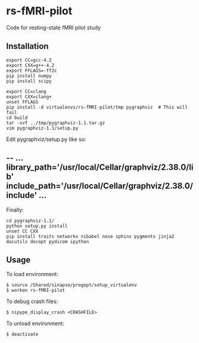 # rs-fMRI-pilot
Code for resting-state fMRI pilot study

## Installation

    export CC=gcc-4.2
    export CXX=g++-4.2
    export FFLAGS=-ff2c
    pip install numpy
    pip install scipy

    export CC=clang
    export CXX=clang+
    unset FFLAGS
    pip install -d virtualenvs/rs-fMRI-pilot/tmp pygraphviz  # This will fail
    cd build
    tar -xvf ../tmp/pygraphviz-1.1.tar.gz
    vim pygraphviz-1.1/setup.py

Edit pygraphviz/setup.py like so:

--
    ...
    library_path='/usr/local/Cellar/graphviz/2.38.0/lib'
    include_path='/usr/local/Cellar/graphviz/2.38.0/include'
    ...
--

Finally:

    cd pygraphviz-1.1/
    python setup.py install
    unset CC CXX
    pip install traits networkx nibabel nose sphinx pygments jinja2 docutils docopt pydicom ipython


## Usage

To load environment:

    $ source /Shared/sinapse/progopt/setup_virtualenv
    $ workon rs-fMRI-pilot

To debug crash files:

    $ nipype_display_crash <CRASHFILE>

To unload environment:

    $ deactivate

